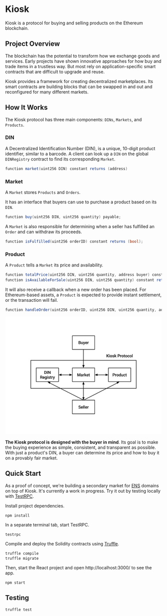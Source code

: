 # Kiosk

Kiosk is a protocol for buying and selling products on the Ethereum blockchain.

## Project Overview

The blockchain has the potential to transform how we exchange goods and services. Early projects have shown innovative approaches for how buy and trade items in a trustless way. But most rely on application-specific smart contracts that are difficult to upgrade and reuse.

Kiosk provides a framework for creating decentralized marketplaces. Its smart contracts are building blocks that can be swapped in and out and reconfigured for many different markets.

## How It Works

The Kiosk protocol has three main components: `DINs`, `Markets`, and `Products`.

### DIN

A Decentralized Identification Number (DIN), is a unique, 10-digit product identifier, similar to a barcode. A client can look up a `DIN` on the global `DINRegistry` contract to find its corresponding `Market`.

```cs
function market(uint256 DIN) constant returns (address)
```

### Market

A `Market` stores `Products` and `Orders`. 

It has an interface that buyers can use to purchase a product based on its `DIN`.

```cs
function buy(uint256 DIN, uint256 quantity) payable;
```

A `Market` is also responsible for determining when a seller has fulfilled an `Order` and can withdraw its proceeds.

```cs
function isFulfilled(uint256 orderID) constant returns (bool);
```

### Product

A `Product` tells a `Market` its price and availability.

```cs
function totalPrice(uint256 DIN, uint256 quantity, address buyer) constant returns (uint256);
function isAvailableForSale(uint256 DIN, uint256 quantity) constant returns (bool);
```

It will also receive a callback when a new order has been placed. For Ethereum-based assets, a `Product` is expected to provide instant settlement, or the transaction will fail.
```cs
function handleOrder(uint256 orderID, uint256 DIN, uint256 quantity, address buyer);
```

![kiosk protocol](/kioskprotocol.jpg?raw=true)

**The Kiosk protocol is designed with the buyer in mind**. Its goal is to make the buying experience as simple, consistent, and transparent as possible. With just a product's DIN, a buyer can determine its price and how to buy it on a provably fair market.

## Quick Start

As a proof of concept, we're building a secondary market for [ENS](https://ens.domains/) domains on top of Kiosk. It's currently a work in progress. Try it out by testing locally with [TestRPC](https://github.com/ethereumjs/testrpc).

Install project dependencies.

```
npm install
```

In a separate terminal tab, start TestRPC.

```
testrpc
```

Compile and deploy the Solidity contracts using [Truffle](http://truffleframework.com/).

```
truffle compile
truffle migrate
```

Then, start the React project and open http://localhost:3000/ to see the app.

```
npm start
```

## Testing

```
truffle test
```
